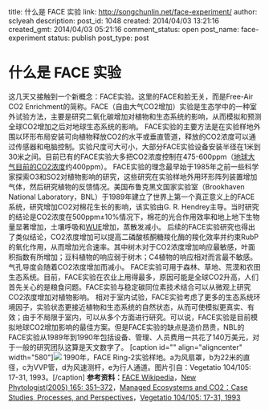 title: 什么是 FACE 实验
link: http://songchunlin.net/face-experiment/
author: sclyeah
description: 
post_id: 1048
created: 2014/04/03 13:21:16
created_gmt: 2014/04/03 05:21:16
comment_status: open
post_name: face-experiment
status: publish
post_type: post

# 什么是 FACE 实验

这几天又接触到一个新概念：FACE实验。这里的FACE和脸无关，而是Free-Air CO2 Enrichment的简称。FACE（自由大气CO2增加）实验是生态学中的一种室外试验方法，主要是研究二氧化碳增加对植物和生态系统的影响，从而模拟和预测全球CO2增加之后对地球生态系统的影响。 FACE实验的主要方法是在实验样地外围以环形布局安装可向植物释放CO2的水平或垂直管道，释放的CO2浓度可以通过传感器和电脑控制。实验尺度可大可小，大部分FACE实验设备安装半径在1米到30米之间。目前已有的FACE实验大多把CO2浓度控制在475-600ppm（[地球大气目前的CO2浓度](http://keelingcurve.ucsd.edu/)约400ppm）。 FACE实验的理念最早始于1985年之前一些科学家探索O3和SO2对植物影响的研究，这些研究在实验样地外用环形阵列装置增加气体，然后研究植物的反馈情况。美国布鲁克黑文国家实验室（Brookhaven National Laboratory，BNL）于1989年建立了世界上第一个真正意义上的FACE系统，研究增加CO2对棉花生长的影响，该实验由G. R. Hendrey主导。当时研究的结论是CO2浓度在500ppm±10%情况下，棉花的光合作用效率和地上地下生物量显著增加，土壤呼吸和[WUE](http://en.wikipedia.org/wiki/Water-use_efficiency)增加，蒸散发减小。 后续的FACE实验研究也得出了类似结论，CO2浓度增加可以提高二磷酸核酮糖羧化酶的羧化效率并约束RubP的氧化作用，从而增加光合速率。其中树木对于CO2浓度增加响应最敏感，叶面积指数有所增加；豆科植物的响应弱于树木；C4植物的响应相对而言最不敏感。气孔导度会随着CO2浓度增加而减小。 FACE实验可用于森林、草地、荒漠和农田生态系统。目前，FACE实验在农业上用得最多，原因可能是全球CO2升高，人们首先关心的是粮食问题。FACE实验与稳定碳同位素技术结合可以从微观上研究CO2浓度增加对植物影响。 相对于室内试验，FACE实验考虑了更多的生态系统环境因子，实验状态更接近植物和生态系统的自然状态，从而可使模拟更真实、有效；由于不局限于室内，可以从多个方面进行研究。可以说，FACE实验是目前模拟地球CO2增加影响的最佳方案。但是FACE实验的缺点是造价昂贵，NBL的FACE实验从1989年到1990年包括设备、管理、人员费用一共花了140万美元，对于一般的研究团队这算是天文数字了。 [caption id="" align="aligncenter" width="580"]![](http://blogdata.qiniudn.com/FACE.jpg) 1990年，FACE Ring-2实验样地。a为风扇罩，b为22米的直径，c为VVP管，d为风速测杆，e为行人通道。图片引自：Vegetatio 104/105: 17-31, 1993。[/caption] **参考资料：**[FACE Wikipedia](http://en.wikipedia.org/wiki/Free-air_concentration_enrichment)，[New Phytologist(2005) 165: 351–372](http://onlinelibrary.wiley.com/doi/10.1111/j.1469-8137.2004.01224.x/pdf)，[Managed Ecosystems and CO2：Case Studies, Processes, and Perspectives](http://link.springer.com/book/10.1007%2F3-540-31237-4)，[Vegetatio 104/105: 17-31, 1993](http://link.springer.com/content/pdf/10.1007/BF00048142.pdf)
